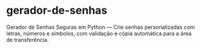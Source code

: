 # gerador-de-senhas
Gerador de Senhas Seguras em Python — Crie senhas personalizadas com letras, números e símbolos, com validação e cópia automática para a área de transferência.
